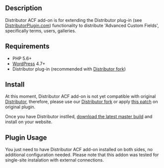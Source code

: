 ## Description

Distributor ACF add-on is for extending the Distributor plug-in (see [DistributorPlugin.com](https://distributorplugin.com)) 
functionality to distribute 'Advanced Custom Fields', specifically terms, users, galleries.

## Requirements

* PHP 5.6+
* [WordPress](http://wordpress.org) 4.7+
* Distributor plug-in (recommended with [Distributor fork](https://github.com/NovemBit/distributor))

## Install

At this moment, Distributor ACF add-on is not yet compatible with original [Distributor](https://github.com/10up/distributor), therefore, please use our  [Distributor fork](https://github.com/NovemBit/distributor) or apply [this patch](https://github.com/10up/distributor/pull/411) on original plugin.

Once you have Distributor instlled, [download the latest master build](https://github.com/NovemBit/distributor-acf-addon/archive/master.zip) and install on your website.

## Plugin Usage

You just need to have Distributor ACF add-on installed on both sides, no additional configuration needed. Please note that this addon was tested for single-site instalation with external connections.
